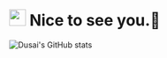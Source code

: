 <h1><img src="https://emojis.slackmojis.com/emojis/images/1531849430/4246/blob-sunglasses.gif?1531849430" width="30"/> Nice to see you.👋</h1>

![Dusai's GitHub stats](https://github-readme-stats.vercel.app/api?username=stanleylsx&show_icons=true&theme=radical)

